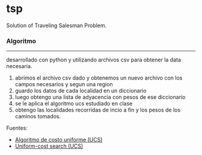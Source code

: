 # tsp
Solution of Traveling Salesman Problem.


### Algoritmo
----
desarrollado con python y utilizando archivos csv para obtener la data necesaria.

  1. abrimos el archivo csv dado y obtenemos un nuevo archivo con los campos necesarios y segun una region
  2. guardo los datos de cada localidad en un diccionario 
  3. luego obtengo una lista de adyacencia con pesos de ese diccionario
  4. se le aplica el algoritmo ucs estudiado en clase
  5. obtengo las localidades recorridas de incio a fin y los pesos de los caminos tomados.

Fuentes:
- [Algoritmo de costo uniforme (UCS)](https://es.coursera.org/lecture/resolucion-busqueda/algoritmo-de-costo-uniforme-ucs-W4vmS)
- [Uniform-cost search (UCS)](https://mhesham.wordpress.com/2010/04/08/problem-solving-techniques-part2/)
